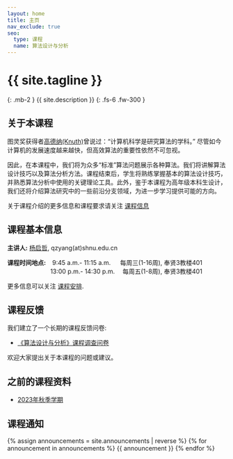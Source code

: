 ```yaml
---
layout: home
title: 主页
nav_exclude: true
seo:
  type: 课程
  name: 算法设计与分析
---
```


# {{ site.tagline }}
{: .mb-2 }
{{ site.description }}
{: .fs-6 .fw-300 }

<!-- {% if site.announcements %}
{{ site.announcements.last }}
[Announcements](announcements.md){: .btn .btn-outline .fs-3 }
{% endif %} -->

## 关于本课程

图灵奖获得者[高德纳(Knuth)](https://en.wikipedia.org/wiki/Donald_Knuth)曾说过：“计算机科学是研究算法的学科。” 尽管如今计算机的发展速度越来越快，但高效算法的重要性依然不可忽视。

因此，在本课程中，我们将为众多“标准”算法问题展示各种算法。我们将讲解算法设计技巧以及算法分析方法。课程结束后，学生将熟练掌握基本的算法设计技巧，并熟悉算法分析中使用的关键理论工具。此外，鉴于本课程为高年级本科生设计，我们还将介绍算法研究中的一些前沿分支领域，为进一步学习提供可能的方向。

关于课程介绍的更多信息和课程要求请关注 [课程信息](syllabus.md)

## 课程基本信息

**主讲人:** [杨启哲](https://basics.sjtu.edu.cn/~yangqizhe/), qzyang(at)shnu.edu.cn

**课程时间地点:** &ensp;&nbsp;9:45 a.m.- 11:15 a.m. &emsp; 每周三(1-16周), 奉贤3教楼401
 <br/>&emsp;&emsp;&emsp;&emsp;&emsp;&emsp;&nbsp;&ensp;&nbsp;13:00 p.m.- 14:30 p.m. &emsp;每周五(1-8周), 奉贤3教楼401


 更多信息可以关注 [课程安排](schedule.md).


## 课程反馈

我们建立了一个长期的课程反馈问卷:

- [《算法设计与分析》课程调查问卷](https://www.wjx.cn/vm/YhxWixY.aspx# )

欢迎大家提出关于本课程的问题或建议。

## 之前的课程资料

- [2023年秋季学期](https://www.algo2023w.spacepenguin.com.cn)
  


## 课程通知

{% assign announcements = site.announcements | reverse %}
{% for announcement in announcements %}
{{ announcement }}
{% endfor %}
